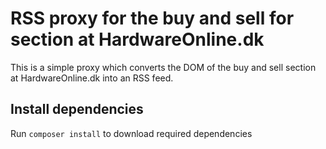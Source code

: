 # RSS proxy for the buy and sell for section at HardwareOnline.dk

This is a simple proxy which converts the DOM of the buy and sell section at HardwareOnline.dk into an RSS feed.

## Install dependencies

Run `composer install` to download required dependencies